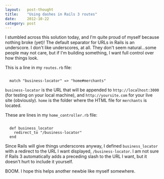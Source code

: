 ```yaml
---
layout:   post-thought
title:    "Using dashes in Rails 3 routes"
date:     2012-10-22
category: post
---
```


I stumbled across this solution today, and I'm quite proud of myself because nothing broke (yet)! The default separator for URLs in Rails is an underscore. I don't like underscores, at all. They don't seem natural...some people may not care, but if I'm building something, I want full control over how things look.

This is a line in my `routes.rb` file:

<pre><code>
  match "business-locator" => "home#merchants"
</code></pre>

`business-locator` is the URL that will be appended to `http://localhost:3000` (for testing on your local machine), and `http://yoursite.com` for your live site (obviously). `home` is the folder where the HTML file for `merchants` is located.

These are lines in my `home_controller.rb` file:

<pre><code>
  def business_locator
    redirect_to "/business-locator"
  end
</code></pre>

Since Rails will give things underscores anyway, I defined `business_locator` with a redirect to the URL I want displayed, `/business-locator`. I am not sure if Rails 3 automatically adds a preceding slash to the URL I want, but it doesn't hurt to include it yourself.

BOOM. I hope this helps another newbie like myself somewhere.